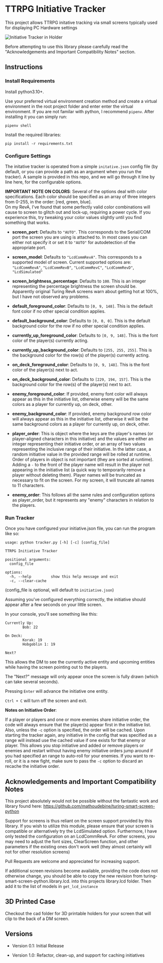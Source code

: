 # TTRPG Initiative Tracker

This project allows TTRPG initative tracking via small screens typically used for displaying PC Hardware settings

![Initiative Tracker in Holder](screenshots/InitiativeTracker.png "Initiative Tracker in Holder")

Before attempting to use this library please carefully read the "Acknowledgements and Important Compatibility Notes" section.


## Instructions

### Install Requirements

Install python3.10+.

Use your preferred virtual environment creation method and create a virtual environment in the root project folder and enter enter the virtual environment.  If you are not familar with python, I recommend `pipenv`.  After installing it you can simply run:

`pipenv shell` 

Install the required libraries:

`pip install -r requirements.txt`


### Configure Settings

The initative tracker is operated from a simple `initative.json` config file (by default, or you can provide a path as an argument when you run the tracker).  A sample is provided in this repo, and
we will go through it line by line here, for the configurable options.

**IMPORTANT NOTE ON COLORS**:
Several of the options deal with color specifications.  Each color should be specified as an array of three integers from 0-255, in the order: [red, green, blue].  
On my RevA, I've found that some perfectly valid color combinations will cause to screen to glitch out and lock-up, requiring a power cycle.  If you experience this, try 
tweaking your color values slightly until you find something that works.

* **screen_port**: Defaults to `"AUTO"`.  This corresponds to the Serial/COM port the screen you are using is attached to.  In most cases you can
either not specify it or set it to `"AUTO"` for autodetection of the appropriate port.

* **screen_model**: Defaults to `"LcdCommRevA"`. This corresponds to a supported model of screen.  Current supported options are: `"LcdCommRevA"`, `"LcdCommRevB"`, `"LcdCommRevC"`, `"LcdCommRevD"`, `"LcdSimulated"`

* **screen_brightness_percentage**: Defaults to `100`.  This is an integer representing the percentage brightness the screen should be.  Apparently original Turing RevA screens warn about getting hot at 100%, but I have not observed any problems.

* **default_foreground_color**: Defaults to `[0, 9, 148]`.  This is the default font color if no other special condition applies.

* **default_background_color**: Defaults to `[0, 0, 0]`.  This is the default background color for the row if no other special condition applies.

* **currently_up_foreground_color**: Defaults to `[0, 9, 148]`.  This is the font color of the player(s) currently acting.

* **currently_up_background_color**: Defaults to `[255, 255, 255]`.  This is the background color for the row(s) of the player(s) currently acting.

* **on_deck_foreground_color**: Defaults to `[0, 9, 148]`.  This is the font color of the player(s) next to act.

* **on_deck_background_color**: Defaults to `[229, 194, 157]`.  This is the background color for the row(s) of the player(s) next to act.

* **enemy_foreground_color**: If provided, enemy font color will always appear as this in the initiative list, otherwise enemy will be the same colors as a player for currently up, on deck, other.

* **enemy_background_color**: If provided, enemy background row color will always appear as this in the initiative list, otherwise it will be the same background colors as a player for currently up, on deck, other.

* **player_order**: This is object where the keys are the player's names (or player-aligned characters in this initiative) and the values are either an integer representing their initiative order, or an array of two values 
representing the inclusive range of their initiative.  In the latter case, a random initiative value in the provided range will be rolled at runtime.  Order of players in object is not important (they are sorted at runtime).  
Adding a `-` to the front of the player name will result in the player not appearing in the initiative list (a quick way to temporarily remove a player without deleting them).  Player names will be truncated as necessary to 
fit on the screen.  For my screen, it will truncate all names to 11 characters.

* **enemy_order**: This follows all the same rules and configuration options as player_order, but it represents any "enemy" characters in relation to the players.

### Run Tracker

Once you have configured your initiative.json file, you can run the program like so:

```
usage: python tracker.py [-h] [-c] [config_file]

TTRPG Initiative Tracker

positional arguments:
  config_file

options:
  -h, --help         show this help message and exit
  -c, --clear-cache
```

(config_file is optional, will default to `initiative.json`)

Assuming you've configured everything correctly, the initiative should appear after a few seconds on your little screen.

In your console, you'll see something like this:

```
Currently Up:
        Bob: 22

On Deck:
        Korak: 19
        Hobgoblin 1: 19

Next?
```

This allows the DM to see the currently active entity and upcoming entities while having the screen pointing out to the players.

The "Next?" message will only appear once the screen is fully drawn (which can take several seconds).

Pressing `Enter` will advance the initiative one entity.

`Ctrl + C` will turn off the screen and exit.


**Notes on Initiative Order**: 

If a player or players and one or more enemies share initiative order, the code will always ensure that the player(s) appear first in the initiative list.
Also, unless the `-c` option is specified, the order will be cached.  Upon starting the tracker again, any initiative in the config that was specified as a range
will instead use the cached value if one exists for that enemy or player.  This allows you stop initiative and added or remove players or enemies and restart
without having enemy initiative orders jump around if you had specified an range to auto-roll for your enemies.  If you want to re-roll, or it is a new fight,
make sure to pass the `-c` option to discard an recache the initiative order.


## Acknowledgements and Important Compatibility Notes

This project absolutely would not be possible without the fantastic work and library found here:
https://github.com/mathoudebine/turing-smart-screen-python

Support for screens is thus reliant on the screen support provided by this library.  If you wish to utilize this module, please ensure
that your screen is compatible or alternatively try the LcdSimulated option.  Furthermore, I have only tested the configuration on an 
LcdCommRevA.  For other screens, you may need to adjust the font sizes, ClearScreen function, and other parameters if the existing ones 
don't work well (they almost certainly will not for other resolution screens)

Pull Requests are welcome and appreciated for increasing support.

If additional screen revisions become available, providing the code does not otherwise change, you should be able to copy the new revision
from turing-smart-screen-python.library.lcd.<revision> into this projects library.lcd folder.  Then add it to the list of models in
`get_lcd_instance`

## 3D Printed Case

Checkout the cad folder for 3D printable holders for your screen that will clip to the back of a DM screen.


## Versions

* Version 0.1:  Initial Release

* Version 1.0:  Refactor, clean-up, and support for caching initiatives